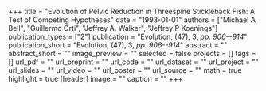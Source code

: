 +++
title = "Evolution of Pelvic Reduction in Threespine Stickleback Fish: A Test of Competing Hypotheses"
date = "1993-01-01"
authors = ["Michael A Bell", "Guillermo Orti", "Jeffrey A. Walker", "Jeffrey P Koenings"]
publication_types = ["2"]
publication = "Evolution, (47), 3, _pp. 906--914_"
publication_short = "Evolution, (47), 3, _pp. 906--914_"
abstract = ""
abstract_short = ""
image_preview = ""
selected = false
projects = []
tags = []
url_pdf = ""
url_preprint = ""
url_code = ""
url_dataset = ""
url_project = ""
url_slides = ""
url_video = ""
url_poster = ""
url_source = ""
math = true
highlight = true
[header]
image = ""
caption = ""
+++
